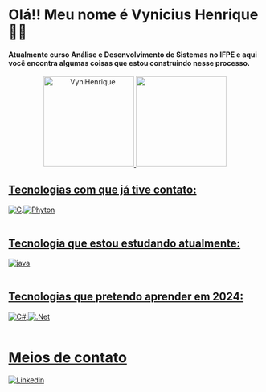 # Olá!! Meu nome é Vynicius Henrique 🫡👋

#### Atualmente curso Análise e Desenvolvimento de Sistemas no IFPE e aqui você encontra algumas coisas que estou construindo nesse processo.

<div align="center">
  <a href="https://github.com/VyniHenrique">
  <img height="180em" src="https://github-readme-stats.vercel.app/api?username=VyniHenrique&show_icons=true&theme=tokyonight&locale=en" alt="VyniHenrique"/>
  <img height="180em" src="https://github-readme-stats.vercel.app/api/top-langs/?username=VyniHenrique&layout=compact&langs_count=7&theme=tokyonight"/>
</div>



## Tecnologias com que já tive contato:

<div style="display: inline_block">
  <img align="center" alt="C" src="https://img.shields.io/badge/C-00599C?style=for-the-badge&logo=c&logoColor=white" />
  <img align="center" alt="Phyton" src="https://img.shields.io/badge/Python-14354C?style=for-the-badge&logo=python&logoColor=white" />
</div><br/>


## Tecnologia que estou estudando atualmente:

<div style="display: inline_block">
  <img align="center" alt="java" src="https://img.shields.io/badge/Java-ED8B00?style=for-the-badge&logo=openjdk&logoColor=white" />
</div><br/>

## Tecnologias que pretendo aprender em 2024:

<div style="display: inline_block">
  <img align="center" alt="C#" src="https://img.shields.io/badge/C%23-239120?style=for-the-badge&logo=c-sharp&logoColor=white" />
  <img align="center" alt=".Net" src="https://img.shields.io/badge/.NET-5C2D91?style=for-the-badge&logo=.net&logoColor=white" />
</div><br/>

# Meios de contato

[![Linkedin](https://img.shields.io/badge/LinkedIn-0077B5?style=for-the-badge&logo=linkedin&logoColor=white)](https://linkedin.com/in/vynicius-henrique-089703254)

